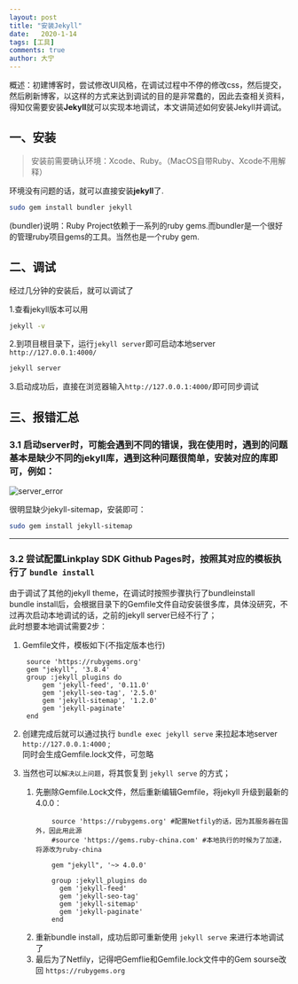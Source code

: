 ```yaml
---
layout: post
title: "安装Jekyll"
date:   2020-1-14
tags: [工具]
comments: true
author: 大宁
---
```


概述：初建博客时，尝试修改UI风格，在调试过程中不停的修改css，然后提交，然后刷新博客，以这样的方式来达到调试的目的是非常蠢的，因此去查相关资料，得知仅需要安装**Jekyll**就可以实现本地调试，本文讲简述如何安装Jekyll并调试。

<!-- more -->

## 一、安装

>安装前需要确认环境：Xcode、Ruby。（MacOS自带Ruby、Xcode不用解释）

环境没有问题的话，就可以直接安装**jekyll**了.

```bash
sudo gem install bundler jekyll
```

(bundler)说明：Ruby Project依赖于一系列的ruby gems.而bundler是一个很好的管理ruby项目gems的工具。当然也是一个ruby gem.

## 二、调试
经过几分钟的安装后，就可以调试了

1.查看jekyll版本可以用

```bash
jekyll -v
```

2.到项目根目录下，运行`jekyll server`即可启动本地server `http://127.0.0.1:4000/`

```bash
jekyll server
```

3.启动成功后，直接在浏览器输入`http://127.0.0.1:4000/`即可同步调试

## 三、报错汇总

### 3.1 启动server时，可能会遇到不同的错误，我在使用时，遇到的问题基本是缺少不同的jekyll库，遇到这种问题很简单，安装对应的库即可，例如：

![server_error]({{site.baseurl}}/images/InstallJekyll/jekyll_server_error.png)

很明显缺少jekyll-sitemap，安装即可：

```bash
sudo gem install jekyll-sitemap
```

<hr>

### 3.2 尝试配置Linkplay SDK Github Pages时，按照其对应的模板执行了 `bundle install`
由于调试了其他的jekyll theme，在调试时按照步骤执行了bundleinstall<br>
bundle install后，会根据目录下的Gemfile文件自动安装很多库，具体没研究，不过再次启动本地调试的话，之前的jekyll server已经不行了；<br>
此时想要本地调试需要2步：

1. Gemfile文件，模板如下(不指定版本也行)
   ```shell
    source 'https://rubygems.org'
    gem "jekyll", '3.8.4'
    group :jekyll_plugins do
        gem 'jekyll-feed', '0.11.0'
        gem 'jekyll-seo-tag', '2.5.0'
        gem 'jekyll-sitemap', '1.2.0'
        gem 'jekyll-paginate'
    end
   ```

2. 创建完成后就可以通过执行 `bundle exec jekyll serve` 来拉起本地server `http://127.0.0.1:4000` ;<br>同时会生成Gemfile.lock文件，可忽略

3. 当然也可以`解决以上问题`，将其恢复到 `jekyll serve` 的方式；
   1. 先删除Gemfile.Lock文件，然后重新编辑Gemfile，将jekyll 升级到最新的4.0.0：
        ```shell
            source 'https://rubygems.org' #配置Netfily的话，因为其服务器在国外，因此用此源
            #source 'https://gems.ruby-china.com' #本地执行的时候为了加速，将源改为ruby-china

            gem "jekyll", '~> 4.0.0'

            group :jekyll_plugins do
              gem 'jekyll-feed'
              gem 'jekyll-seo-tag'
              gem 'jekyll-sitemap'
              gem 'jekyll-paginate'
            end
        ``` 
    2. 重新bundle install，成功后即可重新使用 `jekyll serve` 来进行本地调试了
    3. 最后为了Netfily，记得吧Gemflie和Gemfile.lock文件中的Gem sourse改回 `https://rubygems.org`